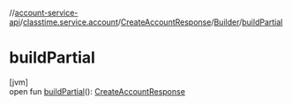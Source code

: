 //[account-service-api](../../../../index.md)/[classtime.service.account](../../index.md)/[CreateAccountResponse](../index.md)/[Builder](index.md)/[buildPartial](build-partial.md)

# buildPartial

[jvm]\
open fun [buildPartial](build-partial.md)(): [CreateAccountResponse](../index.md)
